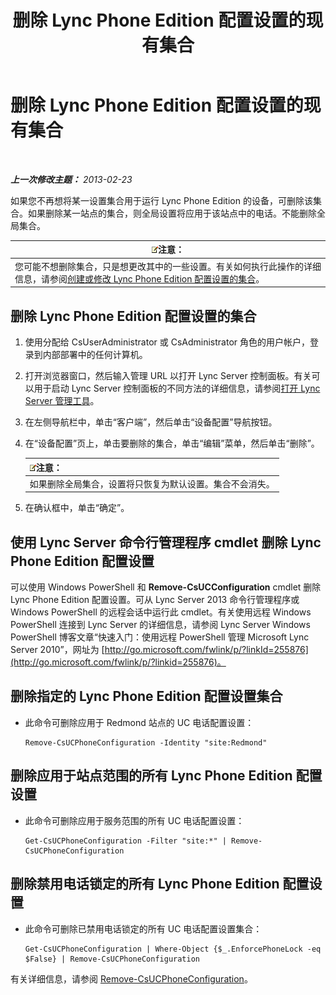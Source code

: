 ﻿---
title: 删除 Lync Phone Edition 配置设置的现有集合
TOCTitle: 删除 Lync Phone Edition 配置设置的现有集合
ms:assetid: 1bfc427d-4dcd-4199-b25f-8d5cfec2164f
ms:mtpsurl: https://technet.microsoft.com/zh-cn/library/JJ687984(v=OCS.15)
ms:contentKeyID: 49888322
ms.date: 05/19/2016
mtps_version: v=OCS.15
ms.translationtype: HT
---

# 删除 Lync Phone Edition 配置设置的现有集合

 

_**上一次修改主题：** 2013-02-23_

如果您不再想将某一设置集合用于运行 Lync Phone Edition 的设备，可删除该集合。如果删除某一站点的集合，则全局设置将应用于该站点中的电话。不能删除全局集合。

<table>
<thead>
<tr class="header">
<th><img src="images/Dn783119.note(OCS.15).gif" title="note" alt="note" />注意：</th>
</tr>
</thead>
<tbody>
<tr class="odd">
<td>您可能不想删除集合，只是想更改其中的一些设置。有关如何执行此操作的详细信息，请参阅<a href="lync-server-2013-create-or-modify-a-collection-of-lync-phone-edition-configuration-settings.md">创建或修改 Lync Phone Edition 配置设置的集合</a>。</td>
</tr>
</tbody>
</table>


## 删除 Lync Phone Edition 配置设置的集合

1.  使用分配给 CsUserAdministrator 或 CsAdministrator 角色的用户帐户，登录到内部部署中的任何计算机。

2.  打开浏览器窗口，然后输入管理 URL 以打开 Lync Server 控制面板。有关可以用于启动 Lync Server 控制面板的不同方法的详细信息，请参阅[打开 Lync Server 管理工具](lync-server-2013-open-lync-server-administrative-tools.md)。

3.  在左侧导航栏中，单击“客户端”，然后单击“设备配置”导航按钮。

4.  在“设备配置”页上，单击要删除的集合，单击“编辑”菜单，然后单击“删除”。
    
    <table>
    <thead>
    <tr class="header">
    <th><img src="images/Dn783119.note(OCS.15).gif" title="note" alt="note" />注意：</th>
    </tr>
    </thead>
    <tbody>
    <tr class="odd">
    <td>如果删除全局集合，设置将只恢复为默认设置。集合不会消失。</td>
    </tr>
    </tbody>
    </table>


5.  在确认框中，单击“确定”。

## 使用 Lync Server 命令行管理程序 cmdlet 删除 Lync Phone Edition 配置设置

可以使用 Windows PowerShell 和 **Remove-CsUCConfiguration** cmdlet 删除 Lync Phone Edition 配置设置。可从 Lync Server 2013 命令行管理程序或 Windows PowerShell 的远程会话中运行此 cmdlet。有关使用远程 Windows PowerShell 连接到 Lync Server 的详细信息，请参阅 Lync Server Windows PowerShell 博客文章“快速入门：使用远程 PowerShell 管理 Microsoft Lync Server 2010”，网址为 [http://go.microsoft.com/fwlink/p/?linkId=255876](http://go.microsoft.com/fwlink/p/?linkid=255876)。

## 删除指定的 Lync Phone Edition 配置设置集合

  - 此命令可删除应用于 Redmond 站点的 UC 电话配置设置：
    
        Remove-CsUCPhoneConfiguration -Identity "site:Redmond"

## 删除应用于站点范围的所有 Lync Phone Edition 配置设置

  - 此命令可删除应用于服务范围的所有 UC 电话配置设置：
    
        Get-CsUCPhoneConfiguration -Filter "site:*" | Remove-CsUCPhoneConfiguration

## 删除禁用电话锁定的所有 Lync Phone Edition 配置设置

  - 此命令可删除已禁用电话锁定的所有 UC 电话配置设置集合：
    
        Get-CsUCPhoneConfiguration | Where-Object {$_.EnforcePhoneLock -eq $False} | Remove-CsUCPhoneConfiguration

有关详细信息，请参阅 [Remove-CsUCPhoneConfiguration](remove-csucphoneconfiguration.md)。


